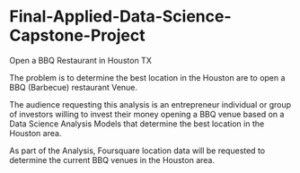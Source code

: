 # Final-Applied-Data-Science-Capstone-Project
Open a BBQ Restaurant in Houston TX

The problem is to determine the best location in the Houston are to open a BBQ (Barbecue) restaurant Venue.

The audience requesting this analysis is an entrepreneur individual or group of investors willing to invest their money opening a BBQ venue based on a Data Science Analysis Models that determine the best location in the Houston area.

As part of the Analysis, Foursquare location data will be requested to determine the current BBQ venues in the Houston area.
